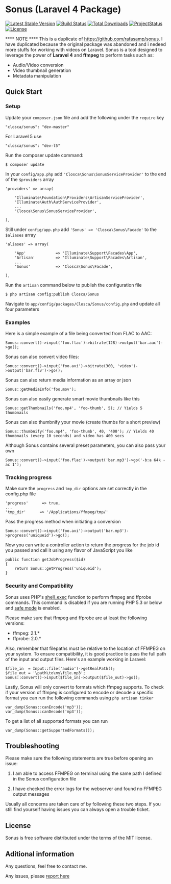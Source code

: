 # Sonus (Laravel 4 Package)
[![Latest Stable Version](https://poser.pugx.org/closca/sonus/v/stable.png)](https://packagist.org/packages/closca/sonus)
[![Build Status](https://travis-ci.org/closca/sonus.png?branch=master)](https://travis-ci.org/closca/sonus)
[![Total Downloads](https://poser.pugx.org/closca/sonus/downloads.png)](https://packagist.org/packages/closca/sonus)
[![ProjectStatus](https://stillmaintained.com/closca/sonus.png)](https://stillmaintained.com/closca/sonus)
[![License](https://poser.pugx.org/closca/sonus/license.png)](https://packagist.org/packages/closca/sonus)


**** NOTE ****
This is a duplicate of https://github.com/rafasamp/sonus. I have duplicated because the original package was  abandoned and i nedeed more stuffs for working with videos on Laravel.
Sonus is a tool designed to leverage the power of **Laravel 4** and **ffmpeg** to perform tasks such as:

* Audio/Video conversion
* Video thumbnail generation
* Metadata manipulation

## Quick Start

### Setup

Update your `composer.json` file and add the following under the `require` key

	"closca/sonus": "dev-master"
For Laravel 5 use

    "closca/sonus": "dev-l5"

Run the composer update command:

	$ composer update

In your `config/app.php` add `'Closca\Sonus\SonusServiceProvider'` to the end of the `$providers` array

    'providers' => array(

        'Illuminate\Foundation\Providers\ArtisanServiceProvider',
        'Illuminate\Auth\AuthServiceProvider',
        ...
        'Closca\Sonus\SonusServiceProvider',

    ),

Still under `config/app.php` add `'Sonus' => 'Closca\Sonus\Facade'` to the `$aliases` array

    'aliases' => array(

        'App'             => 'Illuminate\Support\Facades\App',
        'Artisan'         => 'Illuminate\Support\Facades\Artisan',
        ...
        'Sonus'           => 'Closca\Sonus\Facade',

    ),

Run the `artisan` command below to publish the configuration file

	$ php artisan config:publish Closca/Sonus

Navigate to `app/config/packages/Closca/Sonus/config.php` and update all four parameters

### Examples

Here is a simple example of a file being converted from FLAC to AAC:

	Sonus::convert()->input('foo.flac')->bitrate(128)->output('bar.aac')->go();

Sonus can also convert video files:

	Sonus::convert()->input('foo.avi')->bitrate(300, 'video')->output('bar.flv')->go();

Sonus can also return media information as an array or json

    Sonus::getMediaInfo('foo.mov');

Sonus can also easily generate smart movie thumbnails like this

    Sonus::getThumbnails('foo.mp4', 'foo-thumb', 5); // Yields 5 thumbnails

Sonus can also thumbnify your movie (create thumbs for a short preview)

    Sonus::thumbnify('foo.mp4', 'foo-thumb', 40, '400'); // Yields 40 thumbnails (every 10 seconds) and video has 400 secs

Although Sonus contains several preset parameters, you can also pass your own

	Sonus::convert()->input('foo.flac')->output('bar.mp3')->go('-b:a 64k -ac 1');

### Tracking progress

Make sure the `progress` and `tmp_dir` options are set correctly in the config.php file

    'progress'      => true,
    ...
    'tmp_dir'      => '/Applications/ffmpeg/tmp/'

Pass the progress method when initiating a conversion

    Sonus::convert()->input('foo.avi')->output('bar.mp3')->progress('uniqueid')->go();

Now you can write a controller action to return the progress for the job id you passed and call it using any flavor of JavaScript you like

    public function getJobProgress($id)
    {
        return Sonus::getProgress('uniqueid');
    }


### Security and Compatibility

Sonus uses PHP's [shell_exec](http://us3.php.net/shell_exec) function to perform ffmpeg and ffprobe commands. This command is disabled if you are running PHP 5.3 or below and [safe mode](http://us3.php.net/manual/en/features.safe-mode.php) is enabled.

Please make sure that ffmpeg and ffprobe are at least the following versions:

* ffmpeg: 2.1.*
* ffprobe: 2.0.*

Also, remember that filepaths must be relative to the location of FFMPEG on your system. To ensure compatibility, it is good practice to pass the full path of the input and output files. Here's an example working in Laravel:

    $file_in  = Input::file('audio')->getRealPath();
    $file_out = '\path\to\my\file.mp3'; 
    Sonus::convert()->input($file_in)->output($file_out)->go();

Lastly, Sonus will only convert to formats which ffmpeg supports. To check if your version of ffmpeg is configured to encode or decode a specific format you can run the following commands using `php artisan tinker`

    var_dump(Sonus::canEncode('mp3'));
    var_dump(Sonus::canDecode('mp3'));

To get a list of all supported formats you can run

    var_dump(Sonus::getSupportedFormats());

## Troubleshooting

Please make sure the following statements are true before opening an issue:

1) I am able to access FFMPEG on terminal using the same path I defined in the Sonus configuration file

2) I have checked the error logs for the webserver and found no FFMPEG output messages

Usually all concerns are taken care of by following these two steps. If you still find yourself having issues you can always open a trouble ticket.


## License

Sonus is free software distributed under the terms of the MIT license.

## Aditional information

Any questions, feel free to contact me.

Any issues, please [report here](https://github.com/closca/sonus/issues)
